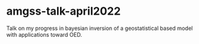 # amgss-talk-april2022
Talk on my progress in bayesian inversion of a geostatistical based model with applications toward OED.
